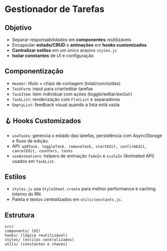 # Gestionador de Tarefas 

## Objetivo
- Separar responsabilidades em **componentes** reutilizáveis
- Encapsular **estado/CRUD** e **animações** em **hooks customizados**
- **Centralizar estilos** em um único arquivo `styles.js`
- **Isolar constantes** de UI e configuração


## Componentização
- `Header`: título + chips de contagem (total/concluídas)
- `TaskForm`: input para criar/editar tarefas
- `TaskItem`: item individual com ações (toggle/editar/excluir)
- `TaskList`: renderização com `FlatList` e separadores
- `EmptyList`: feedback visual quando a lista está vazia


## 🪝 Hooks Customizados
- `useTasks`: gerencia o estado das tarefas, persistência com AsyncStorage e fluxo de edição.
- API: `addTask, toggleTask, removeTask, startEdit, confirmEdit, cancelEdit, counters, tasks`
- `useAnimations`: helpers de animação `fadeIn` e `scaleIn` (Animated API) usados em `TaskList`.


## Estilos
- `styles.js` usa `StyleSheet.create` para melhor performance e caching interno do RN.
- Paleta e textos centralizados em `utils/constants.js`.


##  Estrutura
```text
src/
components/ (UI)
hooks/ (lógica reutilizável)
styles/ (estilos centralizados)
utils/ (constantes e chaves)